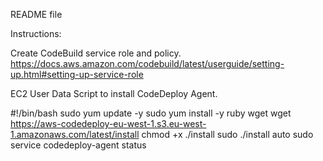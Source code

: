 README file

Instructions:

Create CodeBuild service role and policy.
https://docs.aws.amazon.com/codebuild/latest/userguide/setting-up.html#setting-up-service-role


EC2 User Data Script to install CodeDeploy Agent.

#!/bin/bash
sudo yum update -y
sudo yum install -y ruby wget
wget https://aws-codedeploy-eu-west-1.s3.eu-west-1.amazonaws.com/latest/install
chmod +x ./install
sudo ./install auto
sudo service codedeploy-agent status



